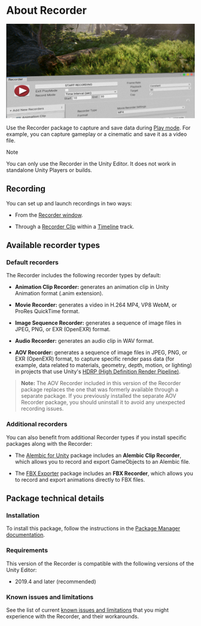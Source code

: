 # About Recorder

![Recorder](Images/RecorderSplash.png)

Use the Recorder package to capture and save data during [Play mode](https://docs.unity3d.com/Manual/GameView.html). For example, you can capture gameplay or a cinematic and save it as a video file.

>[!NOTE]
>You can only use the Recorder in the Unity Editor. It does not work in standalone Unity Players or builds.

## Recording

You can set up and launch recordings in two ways:

- From the [Recorder window](RecordingRecorderWindow.md).

- Through a [Recorder Clip](RecordingTimelineTrack.md) within a [Timeline](https://docs.unity3d.com/Packages/com.unity.timeline@latest) track.

## Available recorder types

### Default recorders

The Recorder includes the following recorder types by default:

* **Animation Clip Recorder:** generates an animation clip in Unity Animation format (.anim extension).

* **Movie Recorder:** generates a video in H.264 MP4, VP8 WebM, or ProRes QuickTime format.

* **Image Sequence Recorder:** generates a sequence of image files in JPEG, PNG, or EXR (OpenEXR) format.

* **Audio Recorder:** generates an audio clip in WAV format.

* **AOV Recorder:** generates a sequence of image files in JPEG, PNG, or EXR (OpenEXR) format, to capture specific render pass data (for example, data related to materials, geometry, depth, motion, or lighting) in projects that use Unity's [HDRP (High Definition Render Pipeline)](https://docs.unity3d.com/Packages/com.unity.render-pipelines.high-definition@latest).

>**Note:** The AOV Recorder included in this version of the Recorder package replaces the one that was formerly available through a separate package. If you previously installed the separate AOV Recorder package, you should uninstall it to avoid any unexpected recording issues.


### Additional recorders

You can also benefit from additional Recorder types if you install specific packages along with the Recorder:

* The [Alembic for Unity](https://docs.unity3d.com/Packages/com.unity.formats.alembic@latest) package includes an **Alembic Clip Recorder**, which allows you to record and export GameObjects to an Alembic file.

* The [FBX Exporter](https://docs.unity3d.com/Packages/com.unity.formats.fbx@latest) package includes an **FBX Recorder**, which allows you to record and export animations directly to FBX files.


## Package technical details

### Installation

To install this package, follow the instructions in the [Package Manager documentation](https://docs.unity3d.com/Manual/upm-ui-install.html).

### Requirements

This version of the Recorder is compatible with the following versions of the Unity Editor:

* 2019.4 and later (recommended)

### Known issues and limitations

See the list of current [known issues and limitations](KnownIssues.md) that you might experience with the Recorder, and their workarounds.
